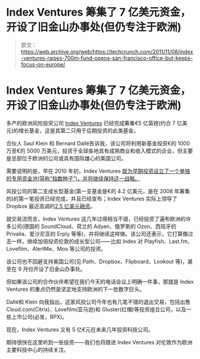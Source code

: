 # Index Ventures 筹集了 7 亿美元资金，开设了旧金山办事处(但仍专注于欧洲)

> 原文：<https://web.archive.org/web/https://techcrunch.com/2011/11/08/index-ventures-raises-700m-fund-opens-san-francisco-office-but-keeps-focus-on-europe/>

# Index Ventures 筹集了 7 亿美元资金，开设了旧金山办事处(但仍专注于欧洲)

多产的欧洲风险投资公司 [Index Ventures](https://web.archive.org/web/20230204141604/http://www.crunchbase.com/financial-organization/index-ventures) 已经完成筹集€5 亿英镑(约合 7 亿美元)的增长基金，这是其第二只用于后期投资的此类基金。

合伙人 Saul Klein 和 Bernard Dallé告诉我，该公司将利用新基金投资€的 1000 万至€的 5000 万美元，投资于全球各地具有成熟商业和收入模式的企业，但主要是总部位于欧洲的公司或具有国际雄心的美国公司。

需要说明的是，早在 2010 年初，Index Ventures [就为早期投资设立了一个单独的专用资金池(简称“指数种子”)，并将继续保持这一战略。](https://web.archive.org/web/20230204141604/http://blog.indexventures.com/introducing-index-seed-back-to-our-roots/)

风投公司的第二支成长型基金(第一支基金是€的 4.2 亿美元，是在 2008 年筹集的)的第一笔投资已经完成，并且已经宣布；Index Ventures 实际上领导了 Dropbox 最近高调的[2.5 亿美元融资](https://web.archive.org/web/20230204141604/https://techcrunch.com/2011/10/18/dropbox-raises-250m-in-funding-boasts-45-million-users/)。

就交易流而言，Index Ventures 这几年过得相当不错，已经投资了遍布欧洲的许多公司(德国的 SoundCloud、荷兰的 Adyen、俄罗斯的 Ozon、西班牙的 Privalia、爱沙尼亚的 Erply 等等)，并将继续这样做。该公司还表示，它打算像过去一样，继续加倍投资伦敦的成长型公司——比如 Index 对 Playfish、Last.fm、Lovefilm、AlertMe、Moo 等公司的投资。

该公司也不回避支持美国公司(见:Path、Dropbox、Flipboard、Lookout 等)，甚至在 9 月份开设了旧金山办事处。

但如果该公司的合作伙伴希望在我们今天的电话会议上明确一件事，那就是 Index Ventures 的重点仍然是坚定地支持欧洲的下一批数字巨头。

Dallé和 Klein 向我指出，这家风投公司今年也有几笔不错的退出交易，包括出售 Cloud.com(Citrix)、Lovefilm(亚马逊)和 Gluster(红帽)等投资组合公司，以及一些上市公司(必发，RPX)。

现在，Index Ventures 又有 5 亿€元在未来几年投资科技公司。

期待很快在这里听到一些投资——我们也将跟进 Index Ventures 对伦敦作为欧洲主要科技中心的持续关注。
